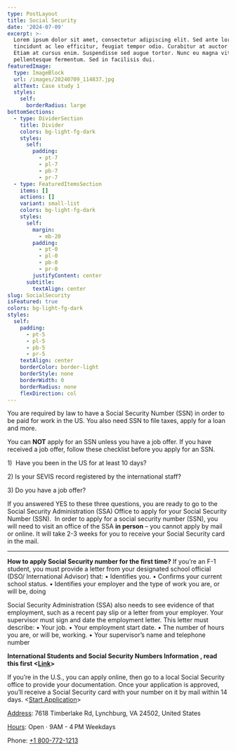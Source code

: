 ```yaml
---
type: PostLayout
title: Social Security
date: '2024-07-09'
excerpt: >-
  Lorem ipsum dolor sit amet, consectetur adipiscing elit. Sed ante lorem,
  tincidunt ac leo efficitur, feugiat tempor odio. Curabitur at auctor sapien.
  Etiam at cursus enim. Suspendisse sed augue tortor. Nunc eu magna vitae lorem
  pellentesque fermentum. Sed in facilisis dui.
featuredImage:
  type: ImageBlock
  url: /images/20240709_114837.jpg
  altText: Case study 1
  styles:
    self:
      borderRadius: large
bottomSections:
  - type: DividerSection
    title: Divider
    colors: bg-light-fg-dark
    styles:
      self:
        padding:
          - pt-7
          - pl-7
          - pb-7
          - pr-7
  - type: FeaturedItemsSection
    items: []
    actions: []
    variant: small-list
    colors: bg-light-fg-dark
    styles:
      self:
        margin:
          - mb-20
        padding:
          - pt-0
          - pl-0
          - pb-0
          - pr-0
        justifyContent: center
      subtitle:
        textAlign: center
slug: SocialSecurity
isFeatured: true
colors: bg-light-fg-dark
styles:
  self:
    padding:
      - pt-5
      - pl-5
      - pb-5
      - pr-5
    textAlign: center
    borderColor: border-light
    borderStyle: none
    borderWidth: 0
    borderRadius: none
    flexDirection: col
---
```

You are required by law to have a Social Security Number (SSN) in order to be paid for work in the US. You also need SSN to file taxes, apply for a loan and more.

You can **NOT** apply for an SSN unless you have a job offer. If you have received a job offer, follow these checklist before you apply for an SSN.

1\)  Have you been in the US for at least 10 days?  

2\) Is your SEVIS record registered by the international staff?   

3\) Do you have a job offer?

If you answered YES to these three questions, you are ready to go to the Social Security Administration (SSA) Office to apply for your Social Security Number (SSN).  In order to apply for a social security number (SSN), you will need to visit an office of the SSA **in person** –
you cannot apply by mail or online. It will take 2-3 weeks for you to receive your Social Security card in the mail.

****

**How to apply Social Security number for the first time?**
If you’re an F-1 student, you must provide a letter from your designated school official (DSO/ International Advisor) that:
• Identifies you.
• Confirms your current school status.
• Identifies your employer and the type of work you are, or will be, doing

Social Security Administration (SSA) also needs to see evidence of that employment, such as a recent pay slip or a letter
from your employer. Your supervisor must sign and date the employment letter. This letter must describe:
• Your job.
• Your employment start date.
• The number of hours you are, or will be, working.
• Your supervisor’s name and telephone number



**International Students and Social Security Numbers Information , read this first <**[**Link**](https://www.ssa.gov/pubs/EN-05-10181.pdf)**>**

If you’re in the U.S., you can apply online, then go to a local Social Security office to provide your documentation. Once your application is approved, you’ll receive a Social Security card with your number on it by mail within 14 days. <[Start Application](https://secure.ssa.gov/ossnap/public/landingOSsnap)>



[Address](https://www.google.com/search?sca_esv=9267af3241730e66\&sca_upv=1\&rlz=1C1KDEC_enUS950US950\&q=social+security+administration+lynchburg+address\&ludocid=13602196390886036584\&sa=X\&sqi=2\&ved=2ahUKEwjl_dWD5NaHAxUrVmwGHdP9MCEQ6BN6BAgiEAI): 7618 Timberlake Rd, Lynchburg, VA 24502, United States

[Hours](https://www.google.com/search?sca_esv=9267af3241730e66\&sca_upv=1\&rlz=1C1KDEC_enUS950US950\&q=social+security+administration+lynchburg+hours\&ludocid=13602196390886036584\&sa=X\&sqi=2\&ved=2ahUKEwjl_dWD5NaHAxUrVmwGHdP9MCEQ6BN6BAgjEAI): Open ⋅ 9AM - 4 PM Weekdays

Phone: [+1 800-772-1213](https://www.google.com/search?q=social+security+lynchburg+va\&rlz=1C1KDEC_enUS950US950\&oq=social+security+lynchburg\&gs_lcrp=EgZjaHJvbWUqBwgAEAAYgAQyBwgAEAAYgAQyBggBEEUYOTIHCAIQABiABDIHCAMQABiABDIHCAQQABiABDIICAUQABgWGB4yCAgGEAAYFhgeMggIBxAAGBYYHjIICAgQABgWGB4yCAgJEAAYFhge0gEINTcwNmowajSoAgCwAgA\&sourceid=chrome\&ie=UTF-8#)

 
